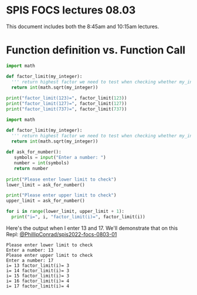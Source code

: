 # SPIS FOCS lectures 08.03

This document includes both the 8:45am and 10:15am lectures.

# Function definition vs. Function Call


```python
import math

def factor_limit(my_integer):
  ''' return highest factor we need to test when checking whether my_integer is prime '''
  return int(math.sqrt(my_integer))
  
print("factor_limit(123)=", factor_limit(123))
print("factor_limit(127)=", factor_limit(127))
print("factor_limit(737)=", factor_limit(737))
```

```python
import math

def factor_limit(my_integer):
  ''' return highest factor we need to test when checking whether my_integer is prime '''
  return int(math.sqrt(my_integer))
  
def ask_for_number():
   symbols = input("Enter a number: ")
   number = int(symbols)
   return number
   
print("Please enter lower limit to check")
lower_limit = ask_for_number()

print("Please enter upper limit to check")
upper_limit = ask_for_number()

for i in range(lower_limit, upper_limit + 1):
  print("i=", i, "factor_limit(i)=", factor_limit(i))
```

Here's the output when I enter 13 and 17.  We'll demonstrate that on this Repl: [@PhillipConrad/spis2022-focs-0803-01](https://replit.com/@PhillipConrad/spis2022-focs-0803-01#main.py)

```
Please enter lower limit to check
Enter a number: 13
Please enter upper limit to check
Enter a number: 17
i= 13 factor_limit(i)= 3
i= 14 factor_limit(i)= 3
i= 15 factor_limit(i)= 3
i= 16 factor_limit(i)= 4
i= 17 factor_limit(i)= 4
```
